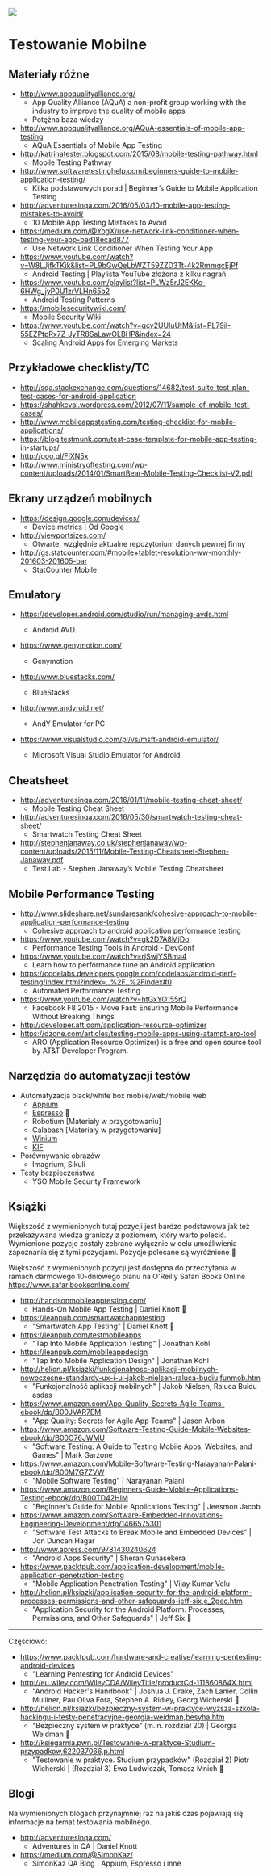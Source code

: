 [![](https://img.shields.io/badge/Facebook-%23TestowanieOprogramowania-blue.svg)](https://www.facebook.com/groups/TestowanieOprogramowania/)


# Testowanie Mobilne


## Materiały różne

* http://www.appqualityalliance.org/
   * App Quality Alliance (AQuA) a non-profit group working with the industry to improve the quality of mobile apps
   * Potężna baza wiedzy
* http://www.appqualityalliance.org/AQuA-essentials-of-mobile-app-testing
   * AQuA Essentials of Mobile App Testing
* http://katrinatester.blogspot.com/2015/08/mobile-testing-pathway.html
    * Mobile Testing Pathway
* http://www.softwaretestinghelp.com/beginners-guide-to-mobile-application-testing/
    * Kilka podstawowych porad | Beginner’s Guide to Mobile Application Testing
* http://adventuresinqa.com/2016/05/03/10-mobile-app-testing-mistakes-to-avoid/
    * 10 Mobile App Testing Mistakes to Avoid
* https://medium.com/@YogX/use-network-link-conditioner-when-testing-your-app-bad18ecad877
    * Use Network Link Conditioner When Testing Your App
* https://www.youtube.com/watch?v=W8LJjfkTKik&list=PL9bGwQeLbWZT59ZZD3Tt-4k2RmmqcEjPf
   * Android Testing | Playlista YouTube złożona z kilku nagrań
* https://www.youtube.com/playlist?list=PLWz5rJ2EKKc-6HWg_jyP0U1zrVLHn65b2
   * Android Testing Patterns
* https://mobilesecuritywiki.com/
   * Mobile Security Wiki
* https://www.youtube.com/watch?v=qcv2UUIuUtM&list=PL79il-55EZPtpRx7Z-JyTR8SaLawOLBHP&index=24
   * Scaling Android Apps for Emerging Markets


## Przykładowe checklisty/TC

* http://sqa.stackexchange.com/questions/14682/test-suite-test-plan-test-cases-for-android-application
* https://shahkeval.wordpress.com/2012/07/11/sample-of-mobile-test-cases/
* http://www.mobileappstesting.com/testing-checklist-for-mobile-applications/
* https://blog.testmunk.com/test-case-template-for-mobile-app-testing-in-startups/
* http://goo.gl/FlXN5x
* http://www.ministryoftesting.com/wp-content/uploads/2014/01/SmartBear-Mobile-Testing-Checklist-V2.pdf


## Ekrany urządzeń mobilnych

* https://design.google.com/devices/
   * Device metrics | Od Google
* http://viewportsizes.com/
   * Otwarte, względnie aktualne repozytorium danych pewnej firmy
* http://gs.statcounter.com/#mobile+tablet-resolution-ww-monthly-201603-201605-bar
   * StatCounter Mobile

## Emulatory

* https://developer.android.com/studio/run/managing-avds.html
   * Android AVD.

* https://www.genymotion.com/
   * Genymotion

* http://www.bluestacks.com/
   * BlueStacks

* http://www.andyroid.net/
   * AndY Emulator for PC

* https://www.visualstudio.com/pl/vs/msft-android-emulator/
   * Microsoft Visual Studio Emulator for Android

## Cheatsheet

* http://adventuresinqa.com/2016/01/11/mobile-testing-cheat-sheet/
    * Mobile Testing Cheat Sheet
* http://adventuresinqa.com/2016/05/30/smartwatch-testing-cheat-sheet/
    * Smartwatch Testing Cheat Sheet
* http://stephenjanaway.co.uk/stephenjanaway/wp-content/uploads/2015/11/Mobile-Testing-Cheatsheet-Stephen-Janaway.pdf
    * Test Lab - Stephen Janaway’s Mobile Testing Cheatsheet


## Mobile Performance Testing

* http://www.slideshare.net/sundaresank/cohesive-approach-to-mobile-application-performance-testing
   * Cohesive approach to android application performance testing
* https://www.youtube.com/watch?v=gk2D7A8MjDo
   * Performance Testing Tools in Android - DevConf
* https://www.youtube.com/watch?v=rjSwjYSBma4
   * Learn how to performance tune an Android application
* https://codelabs.developers.google.com/codelabs/android-perf-testing/index.html?index=..%2F..%2Findex#0
   * Automated Performance Testing
* https://www.youtube.com/watch?v=htGxYO155rQ
   * Facebook F8 2015 - Move Fast: Ensuring Mobile Performance Without Breaking Things
* http://developer.att.com/application-resource-optimizer
* https://dzone.com/articles/testing-mobile-apps-using-atampt-aro-tool
  * ARO (Application Resource Optimizer) is a free and open source tool by AT&T Developer Program.

## Narzędzia do automatyzacji testów
* Automatyzacja black/white box mobile/web/mobile web
   * [Appium](https://github.com/pwicherski/TestowanieOprogramowania/blob/master/Materialy/Narzedzia/Appium.md)
   * [Espresso](https://github.com/pwicherski/TestowanieOprogramowania/blob/master/Materialy/Narzedzia/Espresso.md) 🏣
   * Robotium [Materiały w przygotowaniu]
   * Calabash [Materiały w przygotowaniu]
   * [Winium](https://github.com/pwicherski/TestowanieOprogramowania/blob/master/Materialy/Narzedzia/Winium.md)
   * [KIF](https://github.com/pwicherski/TestowanieOprogramowania/blob/master/Materialy/Narzedzia/KIF.md)
* Porównywanie obrazów
   * Imagrium, Sikuli
* Testy bezpieczeństwa
   * YSO Mobile Security Framework


## Książki
Większość z wymienionych tutaj pozycji jest bardzo podstawowa jak też przekazywana wiedza graniczy z poziomem, który warto polecić.
Wymienione pozycje zostały zebrane wyłącznie w celu umożliwienia zapoznania się z tymi pozycjami.
Pozycje polecane są wyróżnione 📖

Większość z wymienionych pozycji jest dostępna do przeczytania w ramach darmowego 10-dniowego planu na O'Reilly Safari Books Online
https://www.safaribooksonline.com/

* http://handsonmobileapptesting.com/
   * Hands-On Mobile App Testing | Daniel Knott  📖
* https://leanpub.com/smartwatchapptesting
   * "Smartwatch App Testing" | Daniel Knott  📖
* https://leanpub.com/testmobileapps
   * "Tap Into Mobile Application Testing" | Jonathan Kohl
* https://leanpub.com/mobileappdesign
   * "Tap Into Mobile Application Design" | Jonathan Kohl
* http://helion.pl/ksiazki/funkcjonalnosc-aplikacji-mobilnych-nowoczesne-standardy-ux-i-ui-jakob-nielsen-raluca-budiu,funmob.htm
   * "Funkcjonalność aplikacji mobilnych" | Jakob Nielsen, Raluca Buidu asdas
* https://www.amazon.com/App-Quality-Secrets-Agile-Teams-ebook/dp/B00JVAR7EM
   * "App Quality: Secrets for Agile App Teams" | Jason Arbon
* https://www.amazon.com/Software-Testing-Guide-Mobile-Websites-ebook/dp/B00O76JWMU
   * "Software Testing: A Guide to Testing Mobile Apps, Websites, and Games" | Mark Garzone
* https://www.amazon.com/Mobile-Software-Testing-Narayanan-Palani-ebook/dp/B00M7G7ZVW
   * "Mobile Software Testing" | Narayanan Palani
* https://www.amazon.com/Beginners-Guide-Mobile-Applications-Testing-ebook/dp/B00TD42HIM
   * "Beginner’s Guide for Mobile Applications Testing" | Jeesmon Jacob 
* https://www.amazon.com/Software-Embedded-Innovations-Engineering-Development/dp/1466575301
   * "Software Test Attacks to Break Mobile and Embedded Devices" | Jon Duncan Hagar
* http://www.apress.com/9781430240624
   * "Android Apps Security" | Sheran Gunasekera
* https://www.packtpub.com/application-development/mobile-application-penetration-testing
   * "Mobile Application Penetration Testing" | Vijay Kumar Velu
* http://helion.pl/ksiazki/application-security-for-the-android-platform-processes-permissions-and-other-safeguards-jeff-six,e_2gec.htm
   * "Application Security for the Android Platform. Processes, Permissions, and Other Safeguards" | Jeff Six  📖

----
Częściowo:

* https://www.packtpub.com/hardware-and-creative/learning-pentesting-android-devices
   * "Learning Pentesting for Android Devices"
* http://eu.wiley.com/WileyCDA/WileyTitle/productCd-111860864X.html
   * "Android Hacker's Handbook" | Joshua J. Drake, Zach Lanier, Collin Mulliner, Pau Oliva Fora, Stephen A. Ridley, Georg Wicherski 📖
* http://helion.pl/ksiazki/bezpieczny-system-w-praktyce-wyzsza-szkola-hackingu-i-testy-penetracyjne-georgia-weidman,besyha.htm
   * "Bezpieczny system w praktyce" (m.in. rozdział 20) | Georgia Weidman  📖
* http://ksiegarnia.pwn.pl/Testowanie-w-praktyce-Studium-przypadkow,622037066,p.html
   * "Testowanie w praktyce. Studium przypadków" (Rozdział 2) Piotr Wicherski | (Rozdział 3) Ewa Ludwiczak, Tomasz Mnich 📖

## Blogi
Na wymienionych blogach przynajmniej raz na jakiś czas pojawiają się informacje na temat testowania mobilnego.

* http://adventuresinqa.com/
   * Adventures in QA | Daniel Knott
* https://medium.com/@SimonKaz/
   * SimonKaz QA Blog | Appium, Espresso i inne
